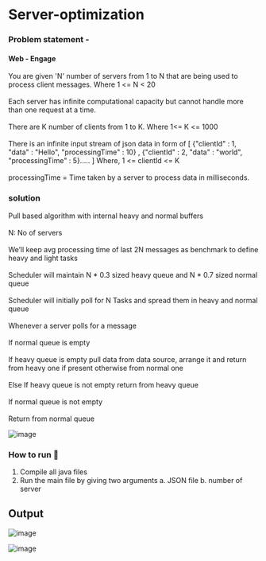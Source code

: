 # Server-optimization

### Problem statement -
#### Web - Engage 
<p>
You are given 'N' number of servers from 1 to N that are being used to process client messages. Where 1 <= N < 20
<br/>
<br/>
Each server has infinite computational capacity but cannot handle more than one request at a time.
<br/>
<br/>
There are K number of clients from 1 to K. Where 1<= K <= 1000
<br/>
<br/>
There is an infinite input stream of json data in form of [ {"clientId" : 1, "data" : "Hello", "processingTime" : 10} , {"clientId" : 2, "data" : "world", "processingTime" : 5}..... ]
Where, 1 <= clientId <= K
<br/>
<br/>
processingTime =  Time taken by a server to process data in milliseconds.   

</p>

### solution 
Pull based algorithm with internal heavy and normal buffers
<br/>
<br/>
N: No of servers
<br/><br/>
We’ll keep avg processing time of last 2N messages as benchmark to define heavy and light tasks
<br/><br/>
Scheduler will maintain N * 0.3 sized heavy queue and N * 0.7 sized normal queue
<br/><br/>
Scheduler will initially poll for N Tasks and spread them in heavy and normal queue
<br/><br/>
Whenever a server polls for a message
<br/><br/>
If normal queue is empty
<br/><br/>
If heavy queue is empty pull data from data source, arrange it and return from heavy one if present otherwise from normal one
<br/><br/>
Else If heavy queue is not empty return from heavy queue
<br/><br/>
If normal queue is not empty
<br/><br/>
Return from normal queue


![image](https://user-images.githubusercontent.com/54790525/206855827-bababf13-4784-4f58-917a-9a560748e47d.png)


### How to run 🤠
1. Compile all java files
2. Run the main file by giving two arguments
  a. JSON file
  b. number of server



## Output 

![image](https://user-images.githubusercontent.com/54790525/206856227-c62dbba9-63a6-4034-9a3a-0a4c52d9439a.png)

![image](https://user-images.githubusercontent.com/54790525/206856253-4939818a-6257-42f7-baf8-22a9b0ca8053.png)


